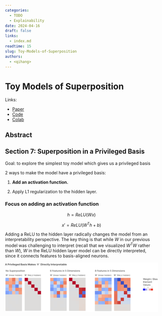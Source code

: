 ```yaml
---
categories:
  - TODO
  - Explainability
date: 2024-04-16
draft: false
links:
  - index.md
readtime: 15
slug: Toy-Models-of-Superposition
authors:
  - <qihang>
---
```

# Toy Models of Superposition
Links:
- [Paper](https://transformer-circuits.pub/2022/toy_model/index.html)
- [Code](https://github.com/anthropics/toy-models-of-superposition)
- [Colab](https://colab.research.google.com/github/anthropics/toy-models-of-superposition/blob/main/toy_models.ipynb)
<!-- more -->

## Abstract
## Section 7: Superposition in a Privileged Basis
Goal: to explore the simplest toy model which gives us a privileged basis

2 ways to make the model have a privileged basis:

1. **Add an activation function.**
   
2. Apply L1 regularization to the hidden layer.

### **Focus on adding an activation function**
$$
h = ReLU(Wx)
$$

$$
x' = ReLU(W^Th + b)
$$

Adding a ReLU to the hidden layer radically changes the model from an interpretability perspective. The key thing is that while $W$ in our previous model was challenging to interpret (recall that we visualized $W^TW$ rather than $W$), $W$ in the ReLU hidden layer model can be directly interpreted, since it connects features to basis-aligned neurons.

![img](../../assets/DBD7D38D-6C75-4991-8D33-E849693024C0.png)
